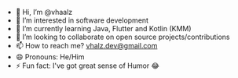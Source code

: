 - 👋 Hi, I’m @vhaalz
- 👀 I’m interested in software development
- 🌱 I’m currently learning Java, Flutter and Kotlin (KMM)
- 💞️ I’m looking to collaborate on open source projects/contributions 
- 📫 How to reach me? vhalz.dev@gmail.com
- 😄 Pronouns: He/Him
- ⚡ Fun fact: I've got great sense of Humor 😂

<!---
vhaalz/vhaalz is a ✨ special ✨ repository because its `README.md` (this file) appears on your GitHub profile.
You can click the Preview link to take a look at your changes.
--->
